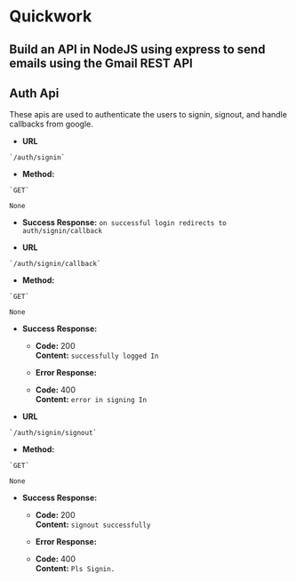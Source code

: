 # Quickwork
## Build an API in NodeJS using express to send emails using the Gmail REST API

**Auth Api**
----
  These apis are used to authenticate the users to signin, signout, and handle callbacks from google.

  *   **URL**

    `/auth/signin`

  *   **Method:**

    `GET`

    None

  *   **Success Response:**
      `on successful login redirects to auth/signin/callback`
   
  *   **URL**

    `/auth/signin/callback`

  *   **Method:**

    `GET`

    None

  *   **Success Response:**

        * **Code:** 200 <br />
        **Content:** `successfully logged In`

        * **Error Response:**

        * **Code:** 400<br />
        **Content:** `error in signing In`
        
  *   **URL**

    `/auth/signin/signout`

  *   **Method:**

    `GET`

    None

  *   **Success Response:**

        * **Code:** 200 <br />
        **Content:** `signout successfully`

        * **Error Response:**

        * **Code:** 400<br />
        **Content:** `Pls Signin.` 
